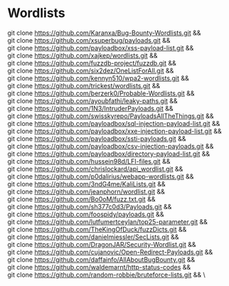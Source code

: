 # Wordlists

git clone https://github.com/Karanxa/Bug-Bounty-Wordlists.git && \
git clone https://github.com/xsuperbug/payloads.git && \
git clone https://github.com/payloadbox/xss-payload-list.git && \
git clone https://github.com/xajkep/wordlists.git && \
git clone https://github.com/fuzzdb-project/fuzzdb.git && \
git clone https://github.com/six2dez/OneListForAll.git && \
git clone https://github.com/kennyn510/wpa2-wordlists.git && \
git clone https://github.com/trickest/wordlists.git && \
git clone https://github.com/berzerk0/Probable-Wordlists.git && \
git clone https://github.com/ayoubfathi/leaky-paths.git && \
git clone https://github.com/1N3/IntruderPayloads.git  && \
git clone https://github.com/swisskyrepo/PayloadsAllTheThings.git && \
git clone https://github.com/payloadbox/sql-injection-payload-list.git && \
git clone https://github.com/payloadbox/xxe-injection-payload-list.git && \
git clone https://github.com/payloadbox/ssti-payloads.git && \
git clone https://github.com/payloadbox/csv-injection-payloads.git && \
git clone https://github.com/payloadbox/directory-payload-list.git && \
git clone https://github.com/hussein98d/LFI-files.git && \
git clone https://github.com/chrislockard/api_wordlist.git && \
git clone https://github.com/p0dalirius/webapp-wordlists.git && \
git clone https://github.com/3ndG4me/KaliLists.git && \
git clone https://github.com/jeanphorn/wordlist.git && \
git clone https://github.com/Bo0oM/fuzz.txt.git && \
git clone https://github.com/sh377c0d3/Payloads.git && \
git clone https://github.com/foospidy/payloads.git && \
git clone https://github.com/lutfumertceylan/top25-parameter.git && \
git clone https://github.com/TheKingOfDuck/fuzzDicts.git && \
git clone https://github.com/danielmiessler/SecLists.git && \
git clone https://github.com/DragonJAR/Security-Wordlist.git && \
git clone https://github.com/cujanovic/Open-Redirect-Payloads.git && \
git clone https://github.com/daffainfo/AllAboutBugBounty.git && \
git clone https://github.com/waldemarnt/http-status-codes && \
git clone https://github.com/random-robbie/bruteforce-lists.git && \
